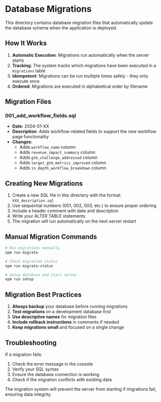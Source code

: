 # Database Migrations

This directory contains database migration files that automatically update the database schema when the application is deployed.

## How It Works

1. **Automatic Execution**: Migrations run automatically when the server starts
2. **Tracking**: The system tracks which migrations have been executed in a `migrations` table
3. **Idempotent**: Migrations can be run multiple times safely - they only execute once
4. **Ordered**: Migrations are executed in alphabetical order by filename

## Migration Files

### 001_add_workflow_fields.sql

- **Date**: 2024-01-XX
- **Description**: Adds workflow-related fields to support the new workflow page functionality
- **Changes**:
  - Adds `workflow_name` column
  - Adds `revenue_impact_summary` column
  - Adds `gtm_challenge_addressed` column
  - Adds `target_gtm_metrics_improved` column
  - Adds `in_depth_workflow_breakdown` column

## Creating New Migrations

1. Create a new SQL file in this directory with the format: `XXX_description.sql`
2. Use sequential numbers (001, 002, 003, etc.) to ensure proper ordering
3. Include a header comment with date and description
4. Write your ALTER TABLE statements
5. The migration will run automatically on the next server restart

## Manual Migration Commands

```bash
# Run migrations manually
npm run migrate

# Check migration status
npm run migrate:status

# Setup database and start server
npm run setup
```

## Migration Best Practices

1. **Always backup** your database before running migrations
2. **Test migrations** on a development database first
3. **Use descriptive names** for migration files
4. **Include rollback instructions** in comments if needed
5. **Keep migrations small** and focused on a single change

## Troubleshooting

If a migration fails:

1. Check the error message in the console
2. Verify your SQL syntax
3. Ensure the database connection is working
4. Check if the migration conflicts with existing data

The migration system will prevent the server from starting if migrations fail, ensuring data integrity.
